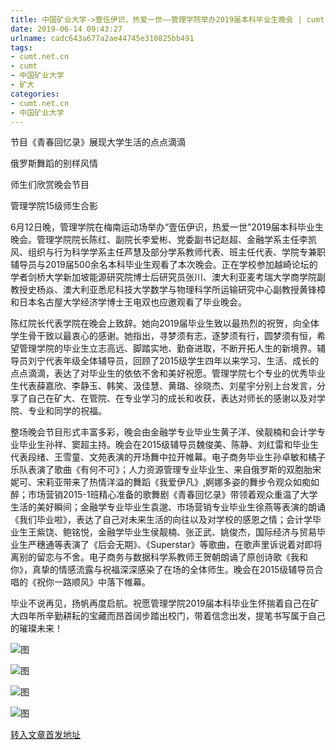 ```yaml
---
title: 中国矿业大学->壹伍伊识，热爱一世——管理学院举办2019届本科毕业生晚会 | cumt.net.cn
date: 2019-06-14 09:43:27
urlname: cadc643a677a2ae44745e310825bb491
tags: 
- cumt.net.cn
- cumt
- 中国矿业大学
- 矿大
categories:
- cumt.net.cn
- 中国矿业大学
---
```



节目《青春回忆录》展现大学生活的点点滴滴

俄罗斯舞蹈的别样风情

师生们欣赏晚会节目

管理学院15级师生合影

6月12日晚，管理学院在梅南运动场举办“壹伍伊识，热爱一世”2019届本科毕业生晚会。管理学院院长陈红、副院长李爱彬、党委副书记赵超、金融学系主任李凯风、组织与行为科学学系主任芦慧及部分学系教师代表、班主任代表、学院专兼职辅导员与2019届500余名本科毕业生观看了本次晚会。正在学校参加越崎论坛的学者剑桥大学新加坡能源研究院博士后研究员张川、澳大利亚麦考瑞大学商学院副教授史杨焱、澳大利亚悉尼科技大学数学与物理科学所运输研究中心副教授黄锋樟和日本名古屋大学经济学博士王电双也应邀观看了毕业晚会。

陈红院长代表学院在晚会上致辞。她向2019届毕业生致以最热烈的祝贺，向全体学生骨干致以最衷心的感谢。她指出，寻梦须有志，逐梦须有行，圆梦须有恒，希望管理学院的毕业生立志高远、脚踏实地、勤奋进取，不断开拓人生的新境界。辅导员刘宁代表年级全体辅导员，回顾了2015级学生四年以来学习、生活、成长的点点滴滴，表达了对毕业生的依依不舍和美好祝愿。管理学院七个专业的优秀毕业生代表薛嘉欣、李静玉、韩笑、汲佳慧、黄璐、徐晓杰、刘星宇分别上台发言，分享了自己在矿大、在管院、在专业学习的成长和收获，表达对师长的感谢以及对学院、专业和同学的祝福。

整场晚会节目形式丰富多彩，晚会由金融学专业毕业生黄子洋、侯靓楠和会计学专业毕业生孙祥、窦超主持。晚会在2015级辅导员魏俊美、陈静、刘红雷和毕业生代表段绪、王雪童、文苑表演的开场舞中拉开帷幕。电子商务毕业生孙卓敏和橘子乐队表演了歌曲《有何不可》；人力资源管理专业毕业生、来自俄罗斯的双胞胎宋妮可、宋莉亚带来了热情洋溢的舞蹈《我爱伊凡》,婀娜多姿的舞步令观众如痴如醉；市场营销2015-1班精心准备的歌舞剧《青春回忆录》带领着观众重温了大学生活的美好瞬间；金融学专业毕业生袁邈、市场营销专业毕业生徐燕等表演的朗诵《我们毕业啦》，表达了自己对未来生活的向往以及对学校的感恩之情；会计学毕业生王紫饶、鲍铭悦，金融学毕业生侯靓楠、张正武、姚俊杰，国际经济与贸易毕业生严穗通等表演了《后会无期》、《Superstar》等歌曲，在歌声里诉说着对即将离别的留恋与不舍。电子商务与数据科学系教师王贺朝朗诵了原创诗歌《我和你》，真挚的情感流露与祝福深深感染了在场的全体师生。晚会在2015级辅导员合唱的《祝你一路顺风》中落下帷幕。

毕业不说再见，扬帆再度启航。祝愿管理学院2019届本科毕业生怀揣着自己在矿大四年所辛勤耕耘的宝藏而昂首阔步踏出校门，带着信念出发，提笔书写属于自己的璀璨未来！



![图](http://xwzx.cumt.edu.cn/_upload/article/images/01/de/59010cbb4473a10557edadd23476/f0d56129-431c-4e3d-9bb3-a199a5daf031.jpg)

![图](http://xwzx.cumt.edu.cn/_upload/article/images/01/de/59010cbb4473a10557edadd23476/a8eeb375-c70a-4cb0-8432-2426a87ba440.jpg)

![图](http://xwzx.cumt.edu.cn/_upload/article/images/01/de/59010cbb4473a10557edadd23476/3b244445-2c46-454b-a848-049200aa343a.jpg)

![图](http://xwzx.cumt.edu.cn/_upload/article/images/01/de/59010cbb4473a10557edadd23476/0d4f74fe-ed3f-4320-aa1b-4611d7f9081a.jpg)

[转入文章首发地址](http://xwzx.cumt.edu.cn/14/1b/c523a529435/page.htm)